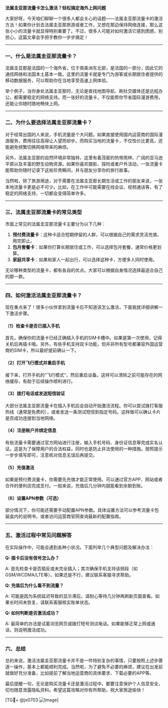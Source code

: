 **法属圭亚那流量卡怎么激活？轻松搞定海外上网问题**

大家好呀，今天咱们聊聊一个很多人都会关心的话题——法属圭亚那流量卡的激活方法！如果你计划去法属圭亚那旅游或者工作，又想在那边保持网络连接，那么这张小小的流量卡就显得特别重要了。不过，很多人可能对如何激活它感到困惑，别担心，这篇文章会手把手教你一步步搞定！

---

### 一、什么是法属圭亚那流量卡？

法属圭亚那是法国的一个海外省，位于南美洲东北部，是法国的一部分，因此它的通信网络和法国本土基本一致。这里的流量卡就是专门为游客或长期居住者提供的移动数据服务，可以帮助你在当地享受高速上网体验。

举个例子，当你身处法属圭亚那时，无论是查找地图导航、刷社交媒体还是远程办公，都需要稳定的网络支持。而一张好的流量卡，不仅能帮你节省国际漫游费用，还能让你随时随地畅快上网。

---

### 二、为什么要选择法属圭亚那流量卡？

对于经常出国的人来说，手机流量是个大问题。如果直接使用国内运营商的国际漫游服务，费用往往高得让人望而却步。而购买当地的流量卡，不仅性价比更高，还能避免频繁切换网络带来的麻烦。

另外，法属圭亚那的自然环境非常独特，这里有着茂密的热带雨林、广阔的亚马逊平原以及丰富的野生动物资源。如果你喜欢摄影、探险或者户外活动，一张流量卡能帮助你随时记录下这些珍贵瞬间，并与朋友分享你的旅行故事。

当然啦，除了旅游用途，对于需要在法属圭亚那长期生活或工作的朋友来说，一张本地流量卡更是必不可少。比如，在工作中可能需要在线会议、视频通话等，有了稳定的网络支持，一切都会变得简单许多。

---

### 三、法属圭亚那流量卡的常见类型

市面上常见的法属圭亚那流量卡主要分为以下几种：

1. **预付费流量卡**：这种卡适合短期停留的人群，可以根据自己的需求灵活充值，用完即止。
2. **包月套餐卡**：如果你打算长期居住或工作，可以选择包月套餐，通常价格更划算。
3. **家庭共享卡**：如果和家人一起出行，可以选择这种卡，方便多人同时使用。

无论哪种类型的流量卡，都有各自的优点。大家可以根据自身情况选择最适合自己的那一款。

---

### 四、如何激活法属圭亚那流量卡？

现在重点来了！很多小伙伴拿到流量卡后不知道该怎么激活，下面我就详细讲解一下激活步骤。

#### （1）检查卡是否已插入手机

首先，确保你的流量卡已经正确插入手机的SIM卡槽中。如果是第一次使用，记得关机后再插卡哦。另外，有些手机支持双卡功能，但并非所有型号都兼容外国运营商的SIM卡，所以最好提前确认一下。

#### （2）打开飞行模式并重启手机

接下来，打开手机的“飞行模式”，然后重启设备。这样可以清除之前可能存在的网络缓存，有助于后续操作顺利进行。

#### （3）拨打电话或发送短信验证

大部分法属圭亚那流量卡在插入手机后会自动开始激活流程。你可以尝试拨打客服热线（通常是免费的），或者发送一条测试短信到指定号码。这样做可以确认卡片是否成功连接到当地网络。

#### （4）注册账户并绑定信息

有些流量卡需要通过官方网站进行注册，输入手机号码、身份证信息等完成实名认证。这是为了保障用户的合法权益，同时也是防止非法使用的一种措施。按照提示一步步填写即可，注意核对信息无误后再提交。

#### （5）充值激活

如果是预付费流量卡，你需要先充值才能正常使用。可以通过官方APP、网站或者合作的便利店完成支付。一般来说，充值后几分钟内就能看到余额到账。

#### （6）设置APN参数（可选）

部分情况下，你可能还需要手动配置APN参数。具体设置方法可以参考流量卡包装盒内的说明书，或者访问运营商官网查询最新的配置指南。

---

### 五、激活过程中常见问题解答

在实际操作中，可能会遇到各种小状况。下面列举几个典型问题及解决办法：

**Q: 插卡后没有信号怎么办？**

A: 首先检查卡是否插反或未完全插入；其次确保手机支持该频段（如GSM/WCDMA/LTE等）。如果还是不行，建议联系客服寻求帮助。

**Q: 充值后为什么看不到流量？**

A: 可能是因为系统延迟导致的显示滞后，请耐心等待几分钟再刷新页面查看。如果长时间未恢复，请联系客服核实账单状态。

**Q: 如何判断是否激活成功？**

A: 最简单的办法是试着浏览网页或拨打短号测试电话。如果能够正常上网或通话，则说明激活成功。

---

### 六、总结

总的来说，激活法属圭亚那流量卡并不是一件特别复杂的事情，只要按照上述步骤逐一操作，基本上都能顺利完成。当然啦，为了避免不必要的麻烦，建议在出发前就做好充分准备，比如提前了解当地运营商的具体要求、下载必要的APP等。

最后提醒一句，无论是购买流量卡还是激活过程中，都要注意保护个人信息安全，切勿随意泄露隐私资料。希望这篇攻略对你有所帮助，祝大家旅途愉快！

[TG💪+ @jx0703 ![Image](https://github.com/user-attachments/assets/dbca1d08-cadb-493c-b0ec-ad6f7a83f270)]